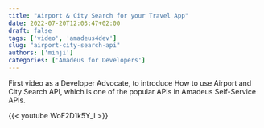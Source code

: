 ```yaml
---
title: "Airport & City Search for your Travel App"
date: 2022-07-20T12:03:47+02:00
draft: false
tags: ['video', 'amadeus4dev'] 
slug: "airport-city-search-api"
authors: ['minji']
categories: ['Amadeus for Developers']
---
```


First video as a Developer Advocate, to introduce How to use Airport and City Search API, which is one of the popular APIs in Amadeus Self-Service APIs.

{{< youtube WoF2D1k5Y_I >}}